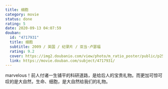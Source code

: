```yaml
---
title: 细胞
category: movie
status: done
rating: 5
date: 2020-09-13 04:07:59
douban:
  id: "4717931"
  title: 细胞
  subtitle: 2009 / 英国 / 纪录片 / 亚当·卢瑟福
  rating: 9.2
  cover: https://img2.doubanio.com/view/photo/m_ratio_poster/public/p2500494803.jpg
  link: https://movie.douban.com/subject/4717931/
---
```


marvelous！前人付诸一生铺平的科研道路，是给后人的宝贵礼物。而更加可惊可叹的是大自然，生命、细胞，是大自然给我们的礼物。
